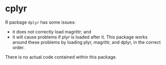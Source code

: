 # cplyr

R package `dplyr` has some issues:
 * it does not correctly load magrittr; and
 * it will cause problems if plyr is loaded after it.
This package works around these problems by loading plyr, magrittr, and dplyr, in the correct order.

There is no actual code contained within this package.